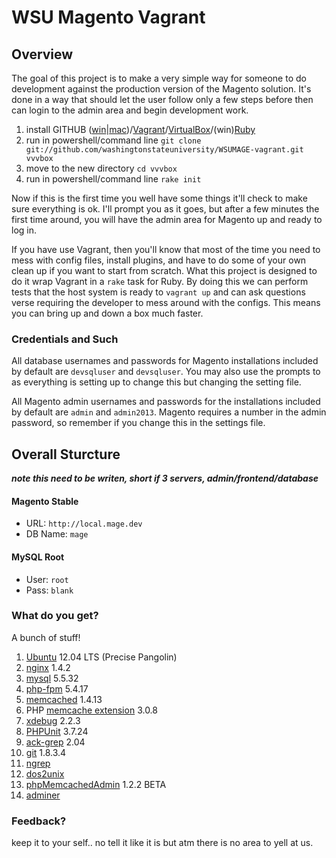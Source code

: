 # WSU Magento Vagrant 
## Overview
The goal of this project is to make a very simple way for someone to do development against the production version of the Magento solution.  It's done in a way that should let the user follow only a few steps before then can login to the admin area and begin development work. 

1. install GITHUB ([win](http://windows.github.com/)|[mac](http://mac.github.com/))/[Vagrant](https://www.virtualbox.org/)/[VirtualBox](https://www.virtualbox.org/)/(win)[Ruby](http://rubyinstaller.org/)
1. run in powershell/command line `git clone git://github.com/washingtonstateuniversity/WSUMAGE-vagrant.git vvvbox`
1. move to the new directory `cd vvvbox`
1. run in powershell/command line `rake init`

Now if this is the first time you well have some things it'll check to make sure everything is ok.  I'll prompt you as it goes, but after a few minutes the first time around, you will have the admin area for Magento up and ready to log in.

If you have use Vagrant, then you'll know that most of the time you need to mess with config files, install plugins, and have to do some of your own clean up if you want to start from scratch.  What this project is designed to do it wrap Vagrant in a `rake` task for Ruby.  By doing this we can perform tests that the host system is ready to `vagrant up` and can ask questions verse requiring the developer to mess around with the configs.  This means you can bring up and down a box much faster.

### Credentials and Such

All database usernames and passwords for Magento installations included by default are `devsqluser` and `devsqluser`.  You may also use the prompts to as everything is setting up to change this but changing the setting file.

All Magento admin usernames and passwords for the installations included by default are `admin` and `admin2013`.  Magento requires a number in the admin password, so remember if you change this in the settings file.

## Overall Sturcture
***note this need to be writen, short if 3 servers, admin/frontend/database***

#### Magento Stable
* URL: `http://local.mage.dev`
* DB Name: `mage`

#### MySQL Root
* User: `root`
* Pass: `blank`


### What do you get?
A bunch of stuff!
1. [Ubuntu](http://ubuntu.com) 12.04 LTS (Precise Pangolin)
1. [nginx](http://nginx.org) 1.4.2
1. [mysql](http://mysql.com) 5.5.32
1. [php-fpm](http://php-fpm.org) 5.4.17
1. [memcached](http://memcached.org/) 1.4.13
1. PHP [memcache extension](http://pecl.php.net/package/memcache/3.0.8) 3.0.8
1. [xdebug](http://xdebug.org/) 2.2.3
1. [PHPUnit](http://pear.phpunit.de/) 3.7.24
1. [ack-grep](http://beyondgrep.com/) 2.04
1. [git](http://git-scm.com) 1.8.3.4
1. [ngrep](http://ngrep.sourceforge.net/usage.html)
1. [dos2unix](http://dos2unix.sourceforge.net/)
1. [phpMemcachedAdmin](https://code.google.com/p/phpmemcacheadmin/) 1.2.2 BETA
1. [adminer](http://www.adminer.org/)

### Feedback?
keep it to your self.. no tell it like it is but atm there is no area to yell at us.